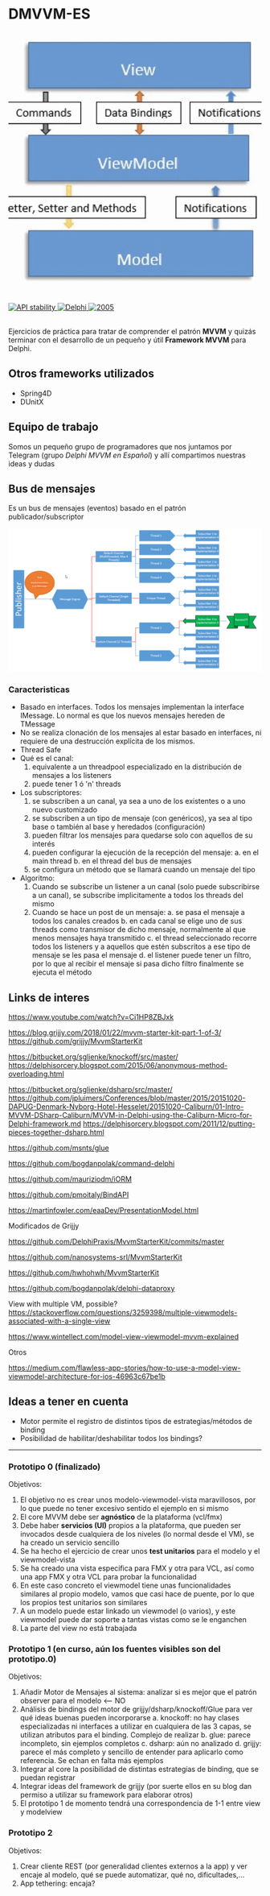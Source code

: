 ﻿# DMVVM-ES

![logo del grupo](logo-grupo.png)

<br/>
<div>
  <!-- Stability -->
  <a href="https://nodejs.org/api/documentation.html#documentation_stability_index">
    <img src="https://img.shields.io/badge/stability-experimental-orange.svg?style=flat-square"
      alt="API stability" />
  </a>
  <!-- Standard -->
  <a href="https://img.shields.io/badge">
    <img src="https://img.shields.io/badge/Language-Delphi-brightgreen.svg"
      alt="Delphi" />
  </a>
  <!-- Standard -->
  <a href="https://img.shields.io/badge">
    <img src="https://img.shields.io/badge/Date-2020-red.svg"
      alt="2005" />
  </a>
</div>
<br/>

Ejercicios de práctica para tratar de comprender el patrón **MVVM** y quizás terminar con el desarrollo de un pequeño y útil **Framework MVVM** para Delphi.

## Otros frameworks utilizados

* Spring4D
* DUnitX

## Equipo de trabajo

Somos un pequeño grupo de programadores que nos juntamos por Telegram (grupo *Delphi MVVM en Español*) y allí compartimos nuestras ideas y dudas

## Bus de mensajes

Es un bus de mensajes (eventos) basado en el patrón publicador/subscriptor

![overview bus de mensajes](Overview-Bus-Mensajes.png)

### Caracteristicas

* Basado en interfaces. Todos los mensajes implementan la interface IMessage. Lo normal es que los nuevos mensajes hereden de TMessage
* No se realiza clonación de los mensajes al estar basado en interfaces, ni requiere de una destrucción explícita de los mismos.
* Thread Safe
* Qué es el canal:
	1. equivalente a un threadpool especializado en la distribución de mensajes a los listeners
	2. puede tener 1 ó 'n' threads
* Los subscriptores:
	1. se subscriben a un canal, ya sea a uno de los existentes o a uno nuevo customizado
	2. se subscriben a un tipo de mensaje (con genéricos), ya sea al tipo base o también al base y heredados (configuración)
	3. pueden filtrar los mensajes para quedarse solo con aquellos de su interés
	4. pueden configurar la ejecución de la recepción del mensaje:
		a. en el main thread
		b. en el thread del bus de mensajes
	5. se configura un método que se llamará cuando un mensaje del tipo 
* Algoritmo:
	1. Cuando se subscribe un listener a un canal (solo puede subscribirse a un canal), se subscribe implicitamente a todos los threads del mismo
	2. Cuando se hace un post de un mensaje:
		a. se pasa el mensaje a todos los canales creados
		b. en cada canal se elige uno de sus threads como transmisor de dicho mensaje, normalmente al que menos mensajes haya transmitido
		c. el thread seleccionado recorre todos los listeners y a aquellos que estén subscritos a ese tipo de mensaje se les pasa el mensaje
		d. el listener puede tener un filtro, por lo que al recibir el mensaje si pasa dicho filtro finalmente se ejecuta el método



## Links de interes

https://www.youtube.com/watch?v=Ci1HP8ZBJxk

https://blog.grijjy.com/2018/01/22/mvvm-starter-kit-part-1-of-3/
https://github.com/grijjy/MvvmStarterKit

https://bitbucket.org/sglienke/knockoff/src/master/
https://delphisorcery.blogspot.com/2015/06/anonymous-method-overloading.html

https://bitbucket.org/sglienke/dsharp/src/master/
https://github.com/jpluimers/Conferences/blob/master/2015/20151020-DAPUG-Denmark-Nyborg-Hotel-Hesselet/20151020-Caliburn/01-Intro-MVVM-DSharp-Caliburn/MVVM-in-Delphi-using-the-Caliburn-Micro-for-Delphi-framework.md
https://delphisorcery.blogspot.com/2011/12/putting-pieces-together-dsharp.html

https://github.com/msnts/glue

https://github.com/bogdanpolak/command-delphi

https://github.com/mauriziodm/iORM

https://github.com/pmoitaly/BindAPI

https://martinfowler.com/eaaDev/PresentationModel.html

Modificados de Grijjy

https://github.com/DelphiPraxis/MvvmStarterKit/commits/master

https://github.com/nanosystems-srl/MvvmStarterKit

https://github.com/hwhohwh/MvvmStarterKit

https://github.com/bogdanpolak/delphi-dataproxy

View with multiple VM, possible?
https://stackoverflow.com/questions/3259398/multiple-viewmodels-associated-with-a-single-view

https://www.wintellect.com/model-view-viewmodel-mvvm-explained

Otros

https://medium.com/flawless-app-stories/how-to-use-a-model-view-viewmodel-architecture-for-ios-46963c67be1b


## Ideas a tener en cuenta

* Motor permite el registro de distintos tipos de estrategias/métodos de binding
* Posibilidad de habilitar/deshabilitar todos los bindings?

***

### Prototipo 0 (finalizado)

Objetivos:
1. El objetivo no es crear unos modelo-viewmodel-vista maravillosos, por lo que puede no tener excesivo sentido el ejemplo en si mismo
2. El core MVVM debe ser **agnóstico** de la plataforma (vcl/fmx)
3. Debe haber **servicios (UI)** propios a la plataforma, que pueden ser invocados desde cualquiera de los niveles (lo normal desde el VM), se ha creado un servicio sencillo
4. Se ha hecho el ejercicio de crear unos **test unitarios** para el modelo y el viewmodel-vista
5. Se ha creado una vista específica para FMX y otra para VCL, así como una app FMX y otra VCL para probar la funcionalidad
6. En este caso concreto el viewmodel tiene unas funcionalidades similares al propio modelo, vamos que casi hace de puente, por lo que los propios test unitarios son similares
7. A un modelo puede estar linkado un viewmodel (o varios), y este viewmodel puede dar soporte a tantas vistas como se le enganchen
8. La parte del view no está trabajada

### Prototipo 1 (en curso, aún los fuentes visibles son del prototipo.0)

Objetivos:
1. Añadir Motor de Mensajes al sistema: analizar si es mejor que el patrón observer para el modelo    <-- NO
2. Análisis de bindings del motor de grijjy/dsharp/knockoff/Glue para ver qué ideas buenas pueden incorporarse
	a. knockoff: no hay clases especializadas ni interfaces a utilizar en cualquiera de las 3 capas, se utilizan atributos para el binding. Complejo de realizar
	b. glue: parece incompleto, sin ejemplos completos
	c. dsharp: aún no analizado
	d. grijjy: parece el más completo y sencillo de entender para aplicarlo como referencia. Se echan en falta más ejemplos
3. Integrar al core la posibilidad de distintas estrategias de binding, que se puedan registrar
4. Integrar ideas del framework de grijjy (por suerte ellos en su blog dan permiso a utilizar su framework para elaborar otros)
5. El prototipo 1 de momento tendrá una correspondencia de 1-1 entre view y modelview

### Prototipo 2

Objetivos:
1. Crear cliente REST (por generalidad clientes externos a la app) y ver encaje al modelo, qué se puede automatizar, qué no, dificultades,...
2. App tethering: encaja?

